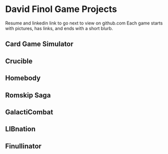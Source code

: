 # David Finol Game Projects
Resume and linkedin link to go next to view on github.com
Each game starts with pictures, has links, and ends with a short blurb.

## Card Game Simulator

## Crucible

## Homebody

## Romskip Saga

## GalactiCombat

## LIBnation

## Finullinator
